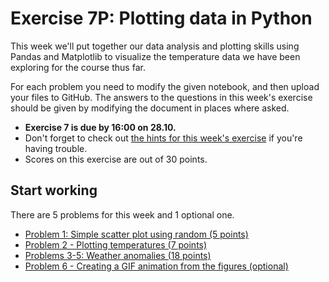 # Exercise 7P: Plotting data in Python

This week we'll put together our data analysis and plotting skills using Pandas and Matplotlib to visualize the temperature data we have been exploring for the course thus far.

For each problem you need to modify the given notebook, and then upload your files to GitHub.
The answers to the questions in this week's exercise should be given by modifying the document in places where asked.

- **Exercise 7 is due by 16:00 on 28.10.**
- Don't forget to check out [the hints for this week's exercise](https://geo-python.github.io/2018/lessons/L7/exercise-7.html) if you're having trouble.
- Scores on this exercise are out of 30 points.

## Start working

There are 5 problems for this week and 1 optional one.

 - [Problem 1: Simple scatter plot using random (5 points)](Exercise-7-problem-1.ipynb)
 - [Problem 2 - Plotting temperatures (7 points)](Exercise-7-problem-2.ipynb)
 - [Problems 3-5: Weather anomalies (18 points)](Exercise-7-problem-3-5.ipynb)
 - [Problem 6 - Creating a GIF animation from the figures (optional)](Exercise-7-problem-6.ipynb)

